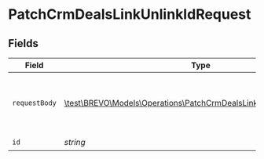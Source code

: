 # PatchCrmDealsLinkUnlinkIdRequest


## Fields

| Field                                                                                                                                 | Type                                                                                                                                  | Required                                                                                                                              | Description                                                                                                                           |
| ------------------------------------------------------------------------------------------------------------------------------------- | ------------------------------------------------------------------------------------------------------------------------------------- | ------------------------------------------------------------------------------------------------------------------------------------- | ------------------------------------------------------------------------------------------------------------------------------------- |
| `requestBody`                                                                                                                         | [\test\BREVO\Models\Operations\PatchCrmDealsLinkUnlinkIdRequestBody](../../Models/Operations/PatchCrmDealsLinkUnlinkIdRequestBody.md) | :heavy_check_mark:                                                                                                                    | Linked / Unlinked contacts and companies ids.                                                                                         |
| `id`                                                                                                                                  | *string*                                                                                                                              | :heavy_check_mark:                                                                                                                    | N/A                                                                                                                                   |